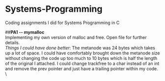 # Systems-Programming
Coding assignments I did for Systems Programming in C


##**PA1 -- mymalloc**\
Implementing my own version of malloc and free. Open file for further details.\
*Things I could have done better*: The metanode was 24 bytes which takes up a lot of space. I could have comfortably brought down the metanode size without changing the code up too much to 10 bytes which is half the length of the original I attached. I could change trackfree to a char instead of an int and remove the prev pointer and just have a trailing pointer within my code. \
